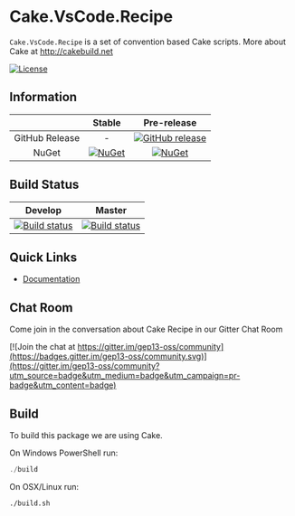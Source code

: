 # Cake.VsCode.Recipe

`Cake.VsCode.Recipe` is a set of convention based Cake scripts.
More about Cake at http://cakebuild.net

[![License](http://img.shields.io/:license-mit-blue.svg)](https://github.com/gep13/Cake.VsCode.Recipe/blob/develop/LICENSE)

## Information

| | Stable | Pre-release |
|:--:|:--:|:--:|
|GitHub Release|-|[![GitHub release](https://img.shields.io/github/release/gep13/Cake.VsCode.Recipe.svg)](https://github.com/gep13/Cake.VsCode.Recipe/releases/latest)|
|NuGet|[![NuGet](https://img.shields.io/nuget/v/Cake.VsCode.Recipe.svg)](https://www.nuget.org/packages/Cake.VsCode.Recipe)|[![NuGet](https://img.shields.io/nuget/vpre/Cake.VsCode.Recipe.svg)](https://www.nuget.org/packages/Cake.VsCode.Recipe)|

## Build Status

|Develop|Master|
|:--:|:--:|
|[![Build status](https://ci.appveyor.com/api/projects/status/uofoe54t82jvovaf/branch/develop?svg=true)](https://ci.appveyor.com/project/cakecontrib/cake-recipe/branch/develop)|[![Build status](https://ci.appveyor.com/api/projects/status/uofoe54t82jvovaf/branch/develop?svg=true)](https://ci.appveyor.com/project/cakecontrib/cake-recipe/branch/master)|


## Quick Links

- [Documentation](https://gep13.github.io/Cake.VsCode.Recipe)

## Chat Room

Come join in the conversation about Cake Recipe in our Gitter Chat Room

[![Join the chat at https://gitter.im/gep13-oss/community](https://badges.gitter.im/gep13-oss/community.svg)](https://gitter.im/gep13-oss/community?utm_source=badge&utm_medium=badge&utm_campaign=pr-badge&utm_content=badge)

## Build

To build this package we are using Cake.

On Windows PowerShell run:

```powershell
./build
```

On OSX/Linux run:

```bash
./build.sh
```
